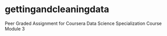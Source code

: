 # gettingandcleaningdata
Peer Graded Assignment for Coursera Data Science Specialization Course Module 3
